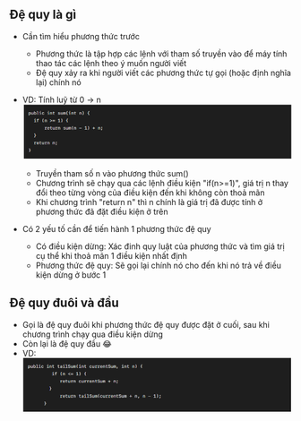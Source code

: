 ## Đệ quy là gì
- Cần tìm hiểu phương thức trước 
    - Phương thức là tập hợp các lệnh với tham số truyền vào để máy tính thao tác các lệnh theo ý muốn người viết
    - Đệ quy xảy ra khi người viết các phương thức tự gọi (hoặc định nghĩa lại) chính nó
- VD: Tính luỹ từ 0 -> n
![](/css/img/tinhluy.png)
    - Truyền tham số n vào phương thức sum()
    - Chương trình sẽ chạy qua các lệnh điều kiện "if(n>=1)", giá trị n thay đổi theo từng vòng của điều kiện đến khi không còn thoả mãn
    - Khi chương trình "return n" thì n chính là giá trị đã được tính ở phương thức đã đặt điều kiện ở trên

- Có 2 yếu tố cần để tiến hành 1 phương thức đệ quy
    - Có điều kiện dừng: Xác đinh quy luật của phương thức và tìm giá trị cụ thể khi thoả mãn 1 điều kiện nhất định
    - Phương thức đệ quy: Sẽ gọi lại chính nó cho đến khi nó trả về điều kiện dừng ở bước 1

## Đệ quy đuôi và đầu
- Gọi là đệ quy đuôi khi phương thức đệ quy được đặt ở cuối, sau khi chương trình chạy qua điều kiện dừng 
- Còn lại là đệ quy đầu 😂
- VD: 
![](/css/img/dequy_dauduoi.png)
        